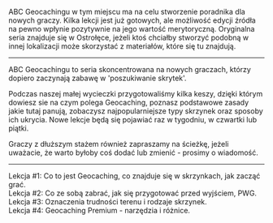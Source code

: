 ABC Geocachingu w tym miejscu ma na celu stworzenie poradnika dla nowych graczy. Kilka lekcji jest już gotowych, ale możliwość edycji źródła na pewno wpłynie pozytywnie na jego wartość merytoryczną. Oryginalna seria znajduje się w Ostrołęce, jeżeli ktoś chciałby stworzyć podobną w innej lokalizacji może skorzystać z materiałów, które się tu znajdują.

-------------------------------

ABC Geocachingu to seria skoncentrowana na nowych graczach, którzy dopiero zaczynają zabawę w 'poszukiwanie skrytek'. 

Podczas naszej małej wycieczki przygotowaliśmy kilka keszy, dzięki którym dowiesz sie na czym polega Geocaching, poznasz podstawowe zasady jakie tutaj panują, zobaczysz najpopularniejsze typy skrzynek oraz sposoby ich ukrycia. Nowe lekcje będą się pojawiać raz w tygodniu, w czwartki lub piątki. 

Graczy z dłuższym stażem również zapraszamy na ścieżkę, jeżeli uważacie, że warto byłoby coś dodać lub zmienić - prosimy o wiadomość.

-------------------------------

Lekcja #1: Co to jest Geocaching, co znajduje się w skrzynkach, jak zacząć grać.<br />
Lekcja #2: Co ze sobą zabrać, jak się przygotować przed wyjściem, PWG.<br />
Lekcja #3: Oznaczenia trudności terenu i rodzaje skrzynek.<br />
Lekcja #4: Geocaching Premium - narzędzia i różnice.<br />